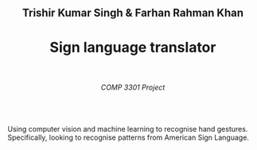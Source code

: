 <h2 align="center">Trishir Kumar Singh & Farhan Rahman Khan</h2>
<h1 align="center">Sign language translator</h1> <br>
<h6 align="center">COMP 3301 Project</h6><br>

<br>
Using computer vision and machine learning to recognise hand gestures. Specifically, looking to recognise patterns from American Sign Language. 

